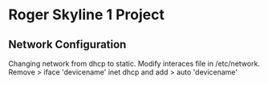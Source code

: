 # Roger Skyline 1 Project

## Network Configuration

Changing network from dhcp to static.
Modify interaces file in /etc/network.
Remove > iface 'devicename' inet dhcp and add > auto 'devicename'